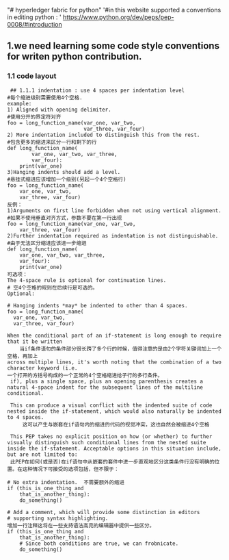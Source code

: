 "# hyperledger fabric for python" 
 '#in this website supported a conventions in editing python :
 '   https://www.python.org/dev/peps/pep-0008/#introduction
## 1.we need learning some code style conventions for writen python contribution.
  ### 1.1 code layout
     ## 1.1.1 indentation : use 4 spaces per indentation level 
    #每个缩进级别需要使用4个空格.
    example:
	1) Aligned with opening delimiter. 
	#使用分开的界定符对齐
	foo = long_function_name(var_one, var_two,
	                         var_three, var_four)
	2) More indentation included to distinguish this from the rest.
	#包含更多的缩进来区分一行和剩下的行
	def long_function_name(
	        var_one, var_two, var_three,
	        var_four):
	    print(var_one)
	3)Hanging indents should add a level.
	#悬挂式缩进应该增加一个级别(另起一个4个空格行)
	foo = long_function_name(
	    var_one, var_two,
	    var_three, var_four)
	反例：
	1)Arguments on first line forbidden when not using vertical alignment.
	#如果不使用垂直对齐方式，参数不要在第一行出现
	foo = long_function_name(var_one, var_two,
	    var_three, var_four)
	2)Further indentation required as indentation is not distinguishable.
	#由于无法区分缩进应该进一步缩进
	def long_function_name(
	    var_one, var_two, var_three,
	    var_four):
	    print(var_one)
	可选项：
	The 4-space rule is optional for continuation lines.
	# 空4个空格的规则在后续行是可选的。
	Optional:

	# Hanging indents *may* be indented to other than 4 spaces.
	foo = long_function_name(
	  var_one, var_two,
	  var_three, var_four)

	When the conditional part of an if-statement is long enough to require that it be written 
        当if条件语句的条件部分很长跨了多个行的时候，值得注意的是由2个字符关键词加上一个空格，再加上
	across multiple lines, it's worth noting that the combination of a two character keyword (i.e.
	一个打开的方括号构成的一个正常的4个空格缩进给子行的多行条件。
	 if), plus a single space, plus an opening parenthesis creates a natural 4-space indent for the subsequent lines of the multiline conditional. 

	 This can produce a visual conflict with the indented suite of code nested inside the if-statement, which would also naturally be indented to 4 spaces. 
         这可以产生与嵌套在if语句内的缩进的代码的视觉冲突，这也自然会被缩进4个空格

	 This PEP takes no explicit position on how (or whether) to further visually distinguish such conditional lines from the nested suite inside the if-statement. Acceptable options in this situation include, but are not limited to:
	 此PEP在如何(或是否)在if语句中从嵌套的套件中进一步直观地区分这类条件行没有明确的位置。在这种情况下可接受的选项包括，但不限于：

	# No extra indentation.  不需要额外的缩进
	if (this_is_one_thing and
	    that_is_another_thing):
	    do_something()

	# Add a comment, which will provide some distinction in editors
	# supporting syntax highlighting.
	增加一行注释这将在一些支持语法高亮的编辑器中提供一些区分。
	if (this_is_one_thing and
	    that_is_another_thing):
	    # Since both conditions are true, we can frobnicate.
	    do_something()